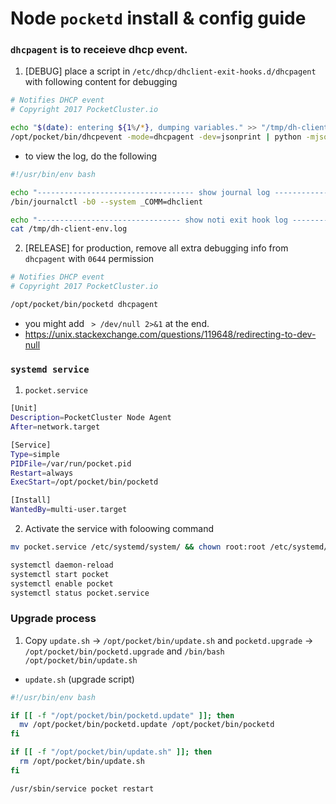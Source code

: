 # Node `pocketd` install & config guide

### `dhcpagent` is to receieve dhcp event.

1. [DEBUG] place a script in `/etc/dhcp/dhclient-exit-hooks.d/dhcpagent` with following content for debugging

  ```sh
  # Notifies DHCP event
  # Copyright 2017 PocketCluster.io

  echo "$(date): entering ${1%/*}, dumping variables." >> "/tmp/dh-client-env.log"
  /opt/pocket/bin/dhcpevent -mode=dhcpagent -dev=jsonprint | python -mjson.tool >>  "/tmp/dh-client-env.log"
  ```
  - to view the log, do the following

  ```sh
  #!/usr/bin/env bash

  echo "----------------------------------- show journal log ------------------------------------"
  /bin/journalctl -b0 --system _COMM=dhclient

  echo "-------------------------------- show noti exit hook log --------------------------------"
  cat /tmp/dh-client-env.log
  ```
2. [RELEASE] for production, remove all extra debugging info from `dhcpagent` with `0644` permission

  ```sh
  # Notifies DHCP event
  # Copyright 2017 PocketCluster.io

  /opt/pocket/bin/pocketd dhcpagent
  ```
  - you might add ` > /dev/null 2>&1` at the end.
  - <https://unix.stackexchange.com/questions/119648/redirecting-to-dev-null>

### `systemd service`

1. `pocket.service`

  ```sh
  [Unit]
  Description=PocketCluster Node Agent
  After=network.target
  
  [Service]
  Type=simple
  PIDFile=/var/run/pocket.pid
  Restart=always
  ExecStart=/opt/pocket/bin/pocketd
  
  [Install]
  WantedBy=multi-user.target
  ```
2. Activate the service with foloowing command

  ```sh
  mv pocket.service /etc/systemd/system/ && chown root:root /etc/systemd/system/pocket.service
  
  systemctl daemon-reload
  systemctl start pocket
  systemctl enable pocket
  systemctl status pocket.service
  ```

### Upgrade process

1. Copy `update.sh` -> `/opt/pocket/bin/update.sh` and `pocketd.upgrade` -> `/opt/pocket/bin/pocketd.upgrade` and `/bin/bash /opt/pocket/bin/update.sh`

  - `update.sh` (upgrade script)

  ```sh
  #!/usr/bin/env bash

  if [[ -f "/opt/pocket/bin/pocketd.update" ]]; then
    mv /opt/pocket/bin/pocketd.update /opt/pocket/bin/pocketd
  fi

  if [[ -f "/opt/pocket/bin/update.sh" ]]; then
    rm /opt/pocket/bin/update.sh
  fi

  /usr/sbin/service pocket restart
  ```
